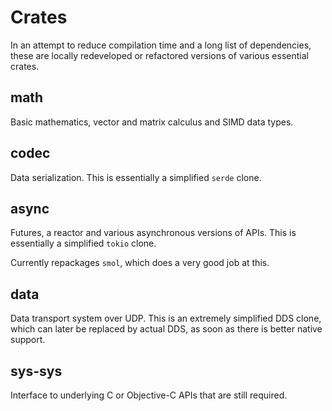 # Crates

In an attempt to reduce compilation time and a long list of dependencies,
these are locally redeveloped or refactored versions of various essential
crates.

## math

Basic mathematics, vector and matrix calculus and SIMD data types.

## codec

Data serialization. This is essentially a simplified `serde` clone.

## async

Futures, a reactor and various asynchronous versions of APIs. This is
essentially a simplified `tokio` clone.

Currently repackages `smol`, which does a very good job at this.

## data

Data transport system over UDP. This is an extremely simplified DDS clone,
which can later be replaced by actual DDS, as soon as there is better native
support.

## sys-sys

Interface to underlying C or Objective-C APIs that are still required.
